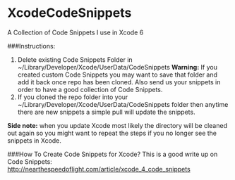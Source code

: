 XcodeCodeSnippets
=================

A Collection of Code Snippets I use in Xcode 6


###Instructions:
1. Delete existing Code Snippets Folder in ~/Library/Developer/Xcode/UserData/CodeSnippets  **Warning:** If you created custom Code Snippets you may want to save that folder and add it back once repo has been cloned. Also send us your snippets in order to have a good collection of Code Snippets.
2. If you cloned the repo folder into your ~/Library/Developer/Xcode/UserData/CodeSnippets folder then anytime there are new snippets a simple pull will update the snippets.

**Side note:** when you update Xcode most likely the directory will be cleaned out again so you might want to repeat the steps if you no longer see the snippets in Xcode.



###How To Create Code Snippets for Xcode?
This is a good write up on Code Snippets: http://nearthespeedoflight.com/article/xcode_4_code_snippets
